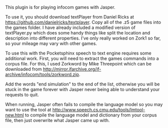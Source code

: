 This plugin is for playing infocom games with Jasper.

To use it, you should download textPlayer from Daniel Ricks at https://github.com/danielricks/textplayer. Copy all of the .z5 game
files into the games folder. I have already included a modified version of textPlayer.py which does some handy things like split the
location and description into different properties. I've only really worked on Zork1 so far, so your mileage may vary with other
games.

To use this with the Pocketsphinx speech to text engine requires some additional work. First, you will need to extract the games 
commands into a corpus file. For this, I used Zorkword by Mike Threepoint which can be downloaded from 
http://mirror.ifarchive.org/if-archive/infocom/tools/zorkword.zip.

Add the words "end simulation" to the end of the list, otherwise you will be stuck in the game forever with Jasper never being
able to understand your requests to quit.

When running, Jasper often fails to compile the language model so you may want to use the tool at 
http://www.speech.cs.cmu.edu/tools/lmtool-new.html to compile the language model and dictionary from your corpus file, then
just overwrite what Jasper came up with.
